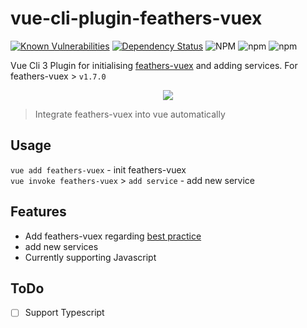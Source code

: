 # vue-cli-plugin-feathers-vuex
[![Known Vulnerabilities](https://snyk.io/test/github/fratzinger/vue-cli-plugin-feathers-vuex/badge.svg?targetFile=package.json)](https://snyk.io/test/github/fratzinger/vue-cli-plugin-feathers-vuex?targetFile=package.json)
[![Dependency Status](https://david-dm.org/fratzinger/vue-cli-plugin-feathers-vuex.svg)](https://david-dm.org/fratzinger/vue-cli-plugin-feathers-vuex)
![NPM](https://img.shields.io/npm/l/vue-cli-plugin-feathers-vuex)
![npm](https://img.shields.io/npm/v/vue-cli-plugin-feathers-vuex)
![npm](https://img.shields.io/npm/dm/vue-cli-plugin-feathers-vuex)

Vue Cli 3 Plugin for initialising [feathers-vuex](https://github.com/feathers-plus/feathers-vuex) and adding services. For feathers-vuex > `v1.7.0`

<div align="center">
    <img src="https://github.com/feathers-plus/feathers-vuex/raw/master/service-logo.png" />
</div>

> Integrate feathers-vuex into vue automatically

## Usage
`vue add feathers-vuex` - init feathers-vuex<br />
`vue invoke feathers-vuex` > `add service` - add new service 

## Features
- Add feathers-vuex regarding [best practice](https://feathers-vuex.feathers-plus.com/common-patterns.html#organizing-the-services-in-your-project)
- add new services
- Currently supporting Javascript

## ToDo
- [ ] Support Typescript
